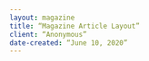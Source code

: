 ```yaml
---
layout: magazine
title: “Magazine Article Layout”
client: “Anonymous”
date-created: “June 10, 2020”
---
```

